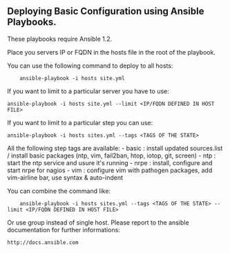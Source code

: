 Deploying Basic Configuration using Ansible Playbooks.
------------------------------------------------------

These playbooks require Ansible 1.2.

Place you servers IP or FQDN in the hosts file in the root of the playbook.

You can use the following command to deploy to all hosts:

        ansible-playbook -i hosts site.yml

If you want to limit to a particular server you have to use: 

	ansible-playbook -i hosts site.yml --limit <IP/FQDN DEFINED IN HOST FILE>

If you want to limit to a particular step you can use:

	ansible-playbook -i hosts sites.yml --tags <TAGS OF THE STATE>

All the following step tags are available:
	- basic : install updated sources.list / install basic packages (ntp, vim, fail2ban, htop, iotop, git, screen)
	- ntp : start the ntp service and usure it's running
	- nrpe : install, configure and start nrpe for nagios 
	- vim : configure vim with pathogen packages, add vim-airline bar, use syntax & auto-indent

You can combine the command like:

        ansible-playbook -i hosts sites.yml --tags <TAGS OF THE STATE> --limit <IP/FQDN DEFINED IN HOST FILE>

Or use group instead of single host. Please report to the ansible documentation for further informations:

	http://docs.ansible.com 
